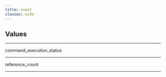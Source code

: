 ```yaml
---
title: event
classes: wide
---
```


## Values

---

command_execution_status

---

reference_count

---
